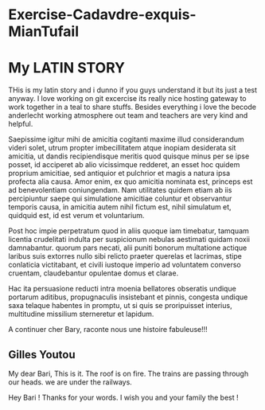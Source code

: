 # Exercise-Cadavdre-exquis-MianTufail
# My LATIN STORY
THis is my latin story and i dunno if you guys understand it but its just a test anyway.
I love working on git excercise its really nice hosting gateway to work together in a teal to share stuffs.
Besides everything i love the becode anderlecht working atmosphere out team and teachers are very kind and helpful.

Saepissime igitur mihi de amicitia cogitanti maxime illud considerandum videri solet, utrum propter imbecillitatem atque inopiam desiderata sit amicitia, ut dandis recipiendisque meritis quod quisque minus per se ipse posset, id acciperet ab alio vicissimque redderet, an esset hoc quidem proprium amicitiae, sed antiquior et pulchrior et magis a natura ipsa profecta alia causa. Amor enim, ex quo amicitia nominata est, princeps est ad benevolentiam coniungendam. Nam utilitates quidem etiam ab iis percipiuntur saepe qui simulatione amicitiae coluntur et observantur temporis causa, in amicitia autem nihil fictum est, nihil simulatum et, quidquid est, id est verum et voluntarium.

Post hoc impie perpetratum quod in aliis quoque iam timebatur, tamquam licentia crudelitati indulta per suspicionum nebulas aestimati quidam noxii damnabantur. quorum pars necati, alii puniti bonorum multatione actique laribus suis extorres nullo sibi relicto praeter querelas et lacrimas, stipe conlaticia victitabant, et civili iustoque imperio ad voluntatem converso cruentam, claudebantur opulentae domus et clarae.

Hac ita persuasione reducti intra moenia bellatores obseratis undique portarum aditibus, propugnaculis insistebant et pinnis, congesta undique saxa telaque habentes in promptu, ut si quis se proripuisset interius, multitudine missilium sterneretur et lapidum.

A continuer cher Bary, raconte nous une histoire fabuleuse!!!
## Gilles Youtou
My dear Bari, 
This is it. The roof is on fire. The trains are passing through our heads.
we are under the railways.

Hey Bari ! Thanks for your words. I wish you and your family the best !